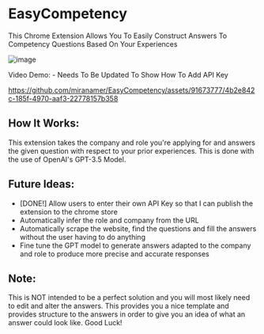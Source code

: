 # EasyCompetency
This Chrome Extension Allows You To Easily Construct Answers To Competency Questions Based On Your Experiences


![image](https://github.com/miranamer/EasyCompetency/assets/91673777/1b572d41-68e5-4c36-9c39-0e8f75e04566)


Video Demo: - Needs To Be Updated To Show How To Add API Key





https://github.com/miranamer/EasyCompetency/assets/91673777/4b2e842c-185f-4970-aaf3-22778157b358




<h2>How It Works:</h2>
This extension takes the company and role you're applying for and answers the given question with respect to your prior experiences. This is done with the use of OpenAI's GPT-3.5 Model.

<h2>Future Ideas:</h2>
<ul>
  
  <li>[DONE!] Allow users to enter their own API Key so that I can publish the extension to the chrome store</li>
  <li>Automatically infer the role and company from the URL</li>
  <li>Automatically scrape the website, find the questions and fill the answers without the user having to do anything</li>
  <li>Fine tune the GPT model to generate answers adapted to the company and role to produce more precise and accurate responses</li>
  
</ul>


<h2>Note:</h2>
This is NOT intended to be a perfect solution and you will most likely need to edit and alter the answers. This provides you a nice template and provides structure to the answers in order to give you an idea of what an answer could look like. Good Luck!
